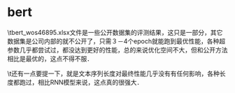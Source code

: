 # bert
\tbert_wos46895.xlsx文件是一些公开数据集的评测结果，这只是一部分，其它数据集是公司内部的就不公开了，只需３－4个epoch就能跑到最优性能，各种超参数几乎都尝试过，都没达到更好的性能，总的来说优化空间不大，但和公开方法相比是最优的，这点不得不服．
  
\t还有一点要提一下，就是文本序列长度对最终性能几乎没有有任何影响，各种长度都跑过，相比RNN模型来说，这点真的很强大．
